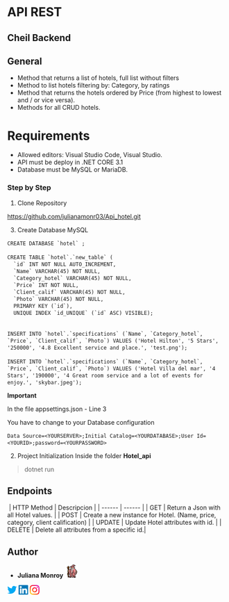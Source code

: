 # API REST

## Cheil Backend

## General

- Method that returns a list of hotels, full list without filters
- Method to list hotels filtering by: Category, by ratings
-  Method that returns the hotels ordered by Price (from highest to lowest and / or
vice versa).
- Methods for all CRUD hotels.

# Requirements

- Allowed editors: Visual Studio Code, Visual Studio.
- API must be deploy in .NET CORE 3.1
- Database must be MySQL or MariaDB.



### Step by Step

1. Clone Repository

https://github.com/julianamonr03/Api_hotel.git

3. Create Database MySQL

```
CREATE DATABASE `hotel` ;

CREATE TABLE `hotel`.`new_table` (
  `id` INT NOT NULL AUTO_INCREMENT,
  `Name` VARCHAR(45) NOT NULL,
  `Category_hotel` VARCHAR(45) NOT NULL,
  `Price` INT NOT NULL,
  `Client_calif` VARCHAR(45) NOT NULL,
  `Photo` VARCHAR(45) NOT NULL,
  PRIMARY KEY (`id`),
  UNIQUE INDEX `id_UNIQUE` (`id` ASC) VISIBLE);


INSERT INTO `hotel`.`specifications` (`Name`, `Category_hotel`, `Price`, `Client_calif`, `Photo`) VALUES ('Hotel Hilton', '5 Stars', '250000', '4.8 Excellent service and place.', 'test.png');

INSERT INTO `hotel`.`specifications` (`Name`, `Category_hotel`, `Price`, `Client_calif`, `Photo`) VALUES ('Hotel Villa del mar', '4 Stars', '190000', '4 Great room service and a lot of events for enjoy.', 'skybar.jpeg');

```

**Important**


In the file appsettings.json - Line 3

You have to change to your Database configuration
```
Data Source=<YOURSERVER>;Initial Catalog=<YOURDATABASE>;User Id=<YOURID>;password=<YOURPASSWORD>
```

2. Project Initialization Inside the folder **Hotel_api**

> dotnet run



## **Endpoints**
​
| HTTP Method | Descripcion |
| ------ | ------ |
| GET | Return a Json with all Hotel values. |
| POST | Create a new instance for Hotel. (Name, price, category, client calification) |
| UPDATE | Update Hotel attributes with id. |
| DELETE | Delete all attributes from a specific id.|


<!-- Contact info -->

## Author
- **Juliana Monroy** <img src="https://github.com/deut-erium/deut-erium/blob/master/assets/gandalf_parrot.gif" width="30px"/>

[<img align="center" alt="contact | Twitter" width="22px" src="https://github.com/deut-erium/deut-erium/blob/master/assets/twitter.svg" />](https://twitter.com/julianamonroy03)
[<img align="center" alt="contact | LinkedIn" width="22px" src="https://github.com/deut-erium/deut-erium/blob/master/assets/linkedin.svg" />](https://www.linkedin.com/in/juliana-monroy-perez/)
[<img align="center" alt="contact | Instagram" width="22px" src="https://github.com/hargun79/hargun79/blob/master/Assets/Instagram.svg" />](https://www.instagram.com/julianamonr03/)
